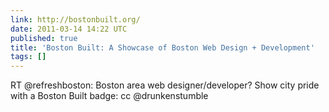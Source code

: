 ```yaml
---
link: http://bostonbuilt.org/
date: 2011-03-14 14:22 UTC
published: true
title: 'Boston Built: A Showcase of Boston Web Design + Development'
tags: []
---
```


RT @refreshboston: Boston area web designer/developer? Show city pride with a Boston Built badge:  cc @drunkenstumble
